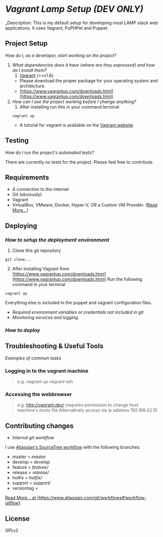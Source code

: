 # _Vagrant Lamp Setup (DEV ONLY)_

_Description: This is my default setup for developing most LAMP stack web applications.  It uses Vagrant, PuPHPet and Puppet.

## Project Setup

_How do I, as a developer, start working on the project?_ 

1. _What dependencies does it have (where are they expressed) and how do I install them?_
	1. [Vagrant](https://www.vagrantup.com/) (>=v1.6)
	- Please download the proper package for your operating system and architecture.
	- [https://www.vagrantup.com/downloads.html](https://www.vagrantup.com/downloads.html) 
2. _How can I see the project working before I change anything?_
	1. After installing run this in your command terminal
	```shell
	vagrant up
	```
	- A tutorial for vagrant is available on the [Vagrant website](https://vagrantup.com/).

## Testing

_How do I run the project's automated tests?_

There are currently no tests for the project.  Please feel free to contribute.

## Requirements

- A connection to the internet
- Git (obviously)
- Vagrant
- VirtualBox, VMware, Docker, Hyper-V, _OR_ a Custom VM Provider. ([Read More...](https://docs.vagrantup.com/v2/providers/index.html))

## Deploying

### _How to setup the deployment environment_

1. Clone this git repository
```shell
git clone...
```
2. After installing Vagrant from [https://www.vagrantup.com/downloads.html](https://www.vagrantup.com/downloads.html) Run the following command in your terminal
```shell
vagrant up
```
Everything else is included in the puppet and vagrant configuration files.

- _Required environment variables or credentials not included in git._
- _Monitoring services and logging._

### _How to deploy_

## Troubleshooting & Useful Tools

_Examples of common tasks_

### Logging in to the vagrant machine
> e.g.
> vagrant up
> vagrant ssh

### Accessing the webbrowser
> e.g.
> http://vagrant.dev/	(requires permission to change host machine's _hosts_ file
> Alternatively access via ip address
> 192.168.42.10

## Contributing changes

- _Internal git workflow_

I use [Atlassian's SourceTree workflow](https://www.atlassian.com/git/workflows#!workflow-gitflow) with the following branches:

- master = _master_
- develop = _develop_
- feature = _feature/_
- release = _release/_
- hotfix = _hotfix/_
- support = _support/_
- versiontag = 

[Read More... at (https://www.atlassian.com/git/workflows#!workflow-gitflow)](https://www.atlassian.com/git/workflows#!workflow-gitflow)

## License

GPLv2

